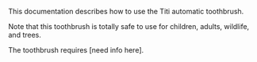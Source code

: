 This documentation describes how to use the Titi automatic toothbrush.

Note that this toothbrush is totally safe to use for children, adults, wildlife, and trees.

The toothbrush requires [need info here].
